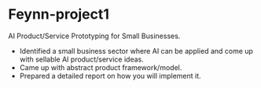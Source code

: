 # Feynn-project1

AI Product/Service Prototyping for Small Businesses.

-    Identified a small business sector where AI can be applied and come up with sellable AI product/service ideas.
-    Came up with abstract product framework/model. 
-    Prepared a detailed report on how you will implement it.
